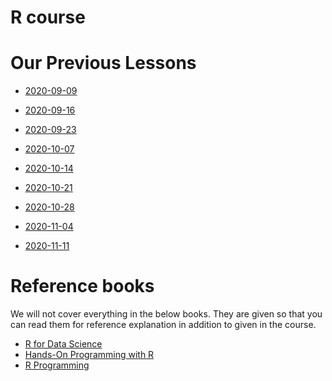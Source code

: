 # R course


# Our Previous Lessons

- [2020-09-09](2020/2020-09-09.md)
- [2020-09-16](2020/2020-09-16.md)
- [2020-09-23](2020/2020-09-23.md)

- [2020-10-07](2020/2020-10-07.md)
- [2020-10-14](2020/2020-10-14.md)
- [2020-10-21](2020/2020-10-21.md)
- [2020-10-28](2020/2020-10-28.md)

- [2020-11-04](2020/2020-11-04.md)
- [2020-11-11](2020/2020-11-11.md)


# Reference books

We will not cover everything in the below books.
They are given so that you can read them for reference explanation in addition to given in the course.

- [R for Data Science](https://r4ds.had.co.nz)
- [Hands-On Programming with R](https://rstudio-education.github.io/hopr/basics.html)
- [R Programming](https://leanpub.com/rprogramming)



